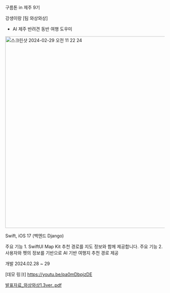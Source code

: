 구름톤 in 제주 9기 

강생이랑 [팀 와상와상]

- AI 제주 반려견 동반 여행 도우미
<img width="606" alt="스크린샷 2024-02-29 오전 11 22 24" src="https://github.com/wonhj12/goormthon/assets/66422476/e1c63117-b4a3-4c90-93b2-9f18bb5e7e84">

Swift, iOS 17 (백엔드 Django)

주요 기능 1. SwiftUI Map Kit 추천 경로를 지도 정보와 함께 제공합니다.
주요 기능 2. 사용자와 펫의 정보를 기반으로 AI 기반 여행지 추천 경로 제공

개발 2024.02.28 ~ 29 


[데모 링크]
https://youtu.be/pa0mDbpjzDE

[발표자료_와상와상1.3ver..pdf](https://github.com/wonhj12/goormthon/files/14441982/_.1.3ver.pdf)

